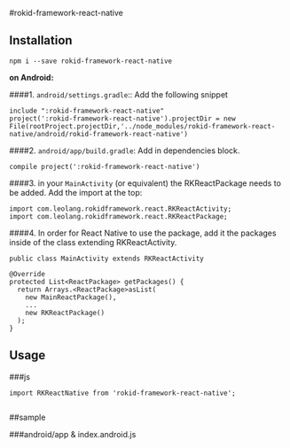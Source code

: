 #rokid-framework-react-native

## Installation

```
npm i --save rokid-framework-react-native
```

**on Android:**

####1. `android/settings.gradle`:: Add the following snippet

```
include ":rokid-framework-react-native"
project(':rokid-framework-react-native').projectDir = new File(rootProject.projectDir,'../node_modules/rokid-framework-react-native/android/rokid-framework-react-native')
```

####2. `android/app/build.gradle`: Add in dependencies block.

```
compile project(':rokid-framework-react-native')
```

####3. in your `MainActivity` (or equivalent) the RKReactPackage needs to be added. Add the import at the top:

```
import com.leolang.rokidframework.react.RKReactActivity;
import com.leolang.rokidframework.react.RKReactPackage;
```
####4. In order for React Native to use the package, add it the packages inside of the class extending RKReactActivity.
```
public class MainActivity extends RKReactActivity
```
```
@Override
protected List<ReactPackage> getPackages() {
  return Arrays.<ReactPackage>asList(
	new MainReactPackage(),
	...
	new RKReactPackage()
  );
}

```
## Usage
###js

```
import RKReactNative from 'rokid-framework-react-native';


```





##sample
   
###android/app & index.android.js